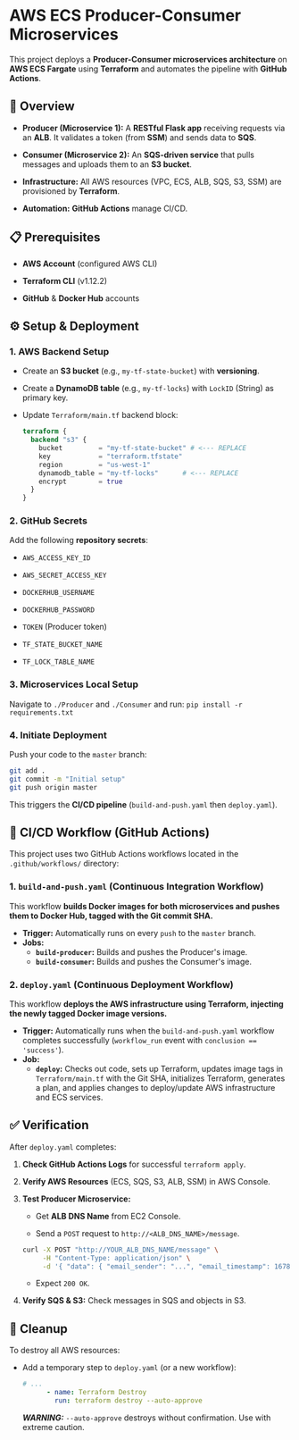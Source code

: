 # AWS ECS Producer-Consumer Microservices

This project deploys a **Producer-Consumer microservices architecture** on **AWS ECS Fargate** using **Terraform** and automates the pipeline with **GitHub Actions**.

## 🚀 Overview

* **Producer (Microservice 1):** A **RESTful Flask app** receiving requests via an **ALB**. It validates a token (from **SSM**) and sends data to **SQS**.

* **Consumer (Microservice 2):** An **SQS-driven service** that pulls messages and uploads them to an **S3 bucket**.

* **Infrastructure:** All AWS resources (VPC, ECS, ALB, SQS, S3, SSM) are provisioned by **Terraform**.

* **Automation:** **GitHub Actions** manage CI/CD.

## 📋 Prerequisites

* **AWS Account** (configured AWS CLI)

* **Terraform CLI** (v1.12.2)

* **GitHub** & **Docker Hub** accounts

## ⚙️ Setup & Deployment

### 1. AWS Backend Setup

* Create an **S3 bucket** (e.g., `my-tf-state-bucket`) with **versioning**.

* Create a **DynamoDB table** (e.g., `my-tf-locks`) with `LockID` (String) as primary key.

* Update `Terraform/main.tf` backend block:

    ```terraform
    terraform {
      backend "s3" {
        bucket         = "my-tf-state-bucket" # <--- REPLACE
        key            = "terraform.tfstate"
        region         = "us-west-1"
        dynamodb_table = "my-tf-locks"      # <--- REPLACE
        encrypt        = true
      }
    }
    ```

### 2. GitHub Secrets

Add the following **repository secrets**:

* `AWS_ACCESS_KEY_ID`

* `AWS_SECRET_ACCESS_KEY`

* `DOCKERHUB_USERNAME`

* `DOCKERHUB_PASSWORD`

* `TOKEN` (Producer token)

* `TF_STATE_BUCKET_NAME`

* `TF_LOCK_TABLE_NAME`

### 3. Microservices Local Setup

Navigate to `./Producer` and `./Consumer` and run:
`pip install -r requirements.txt`

### 4. Initiate Deployment

Push your code to the `master` branch:

```bash
git add .
git commit -m "Initial setup"
git push origin master
```

This triggers the **CI/CD pipeline** (`build-and-push.yaml` then `deploy.yaml`).

## 🚀 CI/CD Workflow (GitHub Actions)

This project uses two GitHub Actions workflows located in the `.github/workflows/` directory:

### 1. `build-and-push.yaml` (Continuous Integration Workflow)

This workflow **builds Docker images for both microservices and pushes them to Docker Hub, tagged with the Git commit SHA.**

* **Trigger:** Automatically runs on every `push` to the `master` branch.
* **Jobs:**
    * **`build-producer`:** Builds and pushes the Producer's image.
    * **`build-consumer`:** Builds and pushes the Consumer's image.

### 2. `deploy.yaml` (Continuous Deployment Workflow)

This workflow **deploys the AWS infrastructure using Terraform, injecting the newly tagged Docker image versions.**

* **Trigger:** Automatically runs when the `build-and-push.yaml` workflow completes successfully (`workflow_run` event with `conclusion == 'success'`).
* **Job:**
    * **`deploy`:** Checks out code, sets up Terraform, updates image tags in `Terraform/main.tf` with the Git SHA, initializes Terraform, generates a plan, and applies changes to deploy/update AWS infrastructure and ECS services.

## ✅ Verification

After `deploy.yaml` completes:

1.  **Check GitHub Actions Logs** for successful `terraform apply`.

2.  **Verify AWS Resources** (ECS, SQS, S3, ALB, SSM) in AWS Console.

3.  **Test Producer Microservice:**

    * Get **ALB DNS Name** from EC2 Console.

    * Send a `POST` request to `http://<ALB_DNS_NAME>/message`.

    ```bash
    curl -X POST "http://YOUR_ALB_DNS_NAME/message" \
         -H "Content-Type: application/json" \
         -d '{ "data": { "email_sender": "...", "email_timestamp": 1678886400 }, "token": "YOUR_SSM_TOKEN" }'
    ```

    * Expect `200 OK`.

4.  **Verify SQS & S3:** Check messages in SQS and objects in S3.

## 🧹 Cleanup

To destroy all AWS resources:

* Add a temporary step to `deploy.yaml` (or a new workflow):

    ```yaml
    # ...
          - name: Terraform Destroy
            run: terraform destroy --auto-approve
    ```

    ***WARNING:*** `--auto-approve` destroys without confirmation. Use with extreme caution.
